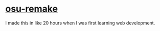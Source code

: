 # [osu-remake](https://fireisgood.github.io/osu-ripoff/)

I made this in like 20 hours when I was first learning web development.

